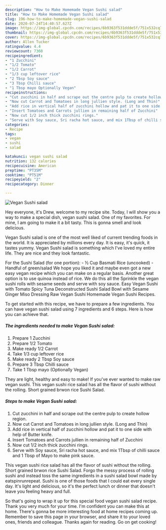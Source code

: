 ```yaml
---
description: "How to Make Homemade Vegan Sushi salad"
title: "How to Make Homemade Vegan Sushi salad"
slug: 196-how-to-make-homemade-vegan-sushi-salad
date: 2020-07-24T14:40:57.627Z
image: https://img-global.cpcdn.com/recipes/6b9363f531ddde5f/751x532cq70/vegan-sushi-salad-recipe-main-photo.jpg
thumbnail: https://img-global.cpcdn.com/recipes/6b9363f531ddde5f/751x532cq70/vegan-sushi-salad-recipe-main-photo.jpg
cover: https://img-global.cpcdn.com/recipes/6b9363f531ddde5f/751x532cq70/vegan-sushi-salad-recipe-main-photo.jpg
author: Allen Tucker
ratingvalue: 4.4
reviewcount: 7360
recipeingredient:
- "1 Zucchini"
- "1/2 Tomato"
- "1/2 Carrot"
- "1/3 cup leftover rice"
- "2 Tbsp Soy sauce"
- "3 Tbsp Chilli sauce"
- "1 Tbsp mayo Optionally Vegan"
recipeinstructions:
- "Cut zucchini in half and scrape out the centre pulp to create hollow region."
- "Now cut Carrot and Tomatoes in long jullien style. (Long and Thin)"
- "Add rice in vertical half of zucchini hollow and pat it to one side with help of Butter knife."
- "Insert Tomatoes and Carrots jullien in remaining half of Zucchini"
- "Now cut 1/2 inch thick zucchini rings."
- "Serve with Soy sauce, Sri racha hot sauce, and mix 1Tbsp of chilli sauce and 1 Tbsp of Mayo to make pink sauce."
categories:
- Recipe
tags:
- vegan
- sushi
- salad

katakunci: vegan sushi salad 
nutrition: 132 calories
recipecuisine: American
preptime: "PT35M"
cooktime: "PT51M"
recipeyield: "2"
recipecategory: Dinner

---
```



![Vegan Sushi salad](https://img-global.cpcdn.com/recipes/6b9363f531ddde5f/751x532cq70/vegan-sushi-salad-recipe-main-photo.jpg)

Hey everyone, it's Drew, welcome to my recipe site. Today, I will show you a way to make a special dish, vegan sushi salad. One of my favorites. For mine, I am going to make it a bit tasty. This is gonna smell and look delicious.

Vegan Sushi salad is one of the most well liked of current trending foods in the world. It is appreciated by millions every day. It is easy, it's quick, it tastes yummy. Vegan Sushi salad is something which I've loved my entire life. They are nice and they look fantastic.

For the Sushi Salad (for one portion): - ½ Cup Basmati Rice (uncooked) - Handful of green/salad We hope you liked it and maybe even got a new easy vegan recipe which you can make on a regular basis. Another great option is to use quinoa instead of rice. We do this all the Sprinkle the vegan sushi rolls with sesame seeds and serve with soy sauce. Easy Vegan Sushi with Tomato Spicy Tuna Deconstructed Sushi Salad Bowl with Sesame Ginger Miso Dressing Raw Vegan Sushi Homemade Vegan Sushi Recipes.


To get started with this recipe, we have to prepare a few ingredients. You can have vegan sushi salad using 7 ingredients and 6 steps. Here is how you can achieve that.

<!--inarticleads1-->

##### The ingredients needed to make Vegan Sushi salad:

1. Prepare 1 Zucchini
1. Prepare 1/2 Tomato
1. Make ready 1/2 Carrot
1. Take 1/3 cup leftover rice
1. Make ready 2 Tbsp Soy sauce
1. Prepare 3 Tbsp Chilli sauce
1. Take 1 Tbsp mayo (Optionally Vegan)


They are light, healthy and easy to make! If you&#39;ve ever wanted to make raw vegan sushi. This vegan sushi rice salad has all the flavor of sushi without the rolling. Short grained brwon rice Sushi Salad. 

<!--inarticleads2-->

##### Steps to make Vegan Sushi salad:

1. Cut zucchini in half and scrape out the centre pulp to create hollow region.
1. Now cut Carrot and Tomatoes in long jullien style. (Long and Thin)
1. Add rice in vertical half of zucchini hollow and pat it to one side with help of Butter knife.
1. Insert Tomatoes and Carrots jullien in remaining half of Zucchini
1. Now cut 1/2 inch thick zucchini rings.
1. Serve with Soy sauce, Sri racha hot sauce, and mix 1Tbsp of chilli sauce and 1 Tbsp of Mayo to make pink sauce.


This vegan sushi rice salad has all the flavor of sushi without the rolling. Short grained brwon rice Sushi Salad. Forgo the messy process of rolling sushi and instead toss the same ingredients in a sushi salad bowl made by eatspinrunrepeat. Sushi is one of those foods that I could eat every single day. It&#39;s light and delicious, so it&#39;s the perfect lunch or dinner that doesn&#39;t leave you feeling heavy and full. 

So that's going to wrap it up for this special food vegan sushi salad recipe. Thank you very much for your time. I'm confident you can make this at home. There's gonna be more interesting food at home recipes coming up. Remember to save this page in your browser, and share it to your loved ones, friends and colleague. Thanks again for reading. Go on get cooking!
